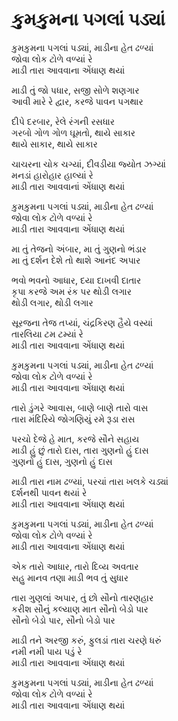 # કુમકુમના પગલાં પડ્યાં

કુમકુમના પગલાં પડ્યાં, માડીના હેત ઢળ્યાં  
જોવા લોક ટોળે વળ્યાં રે  
માડી તારા આવવાના એંધાણ થયાં  

માડી તું જો પધાર, સજી સોળે શણગાર  
આવી મારે રે દ્વાર, કરજે પાવન પગથાર  

દીપે દરબાર, રેલે રંગની રસધાર  
ગરબો ગોળ ગોળ ઘૂમતો, થાયે સાકાર  
થાયે સાકાર, થાયે સાકાર  

ચાચરના ચોક ચગ્યાં, દીવડીયા જ્યોત ઝગ્યાં  
મનડાં હારોહાર હાલ્યાં રે  
માડી તારા આવવાનાં એંધાણ થયાં  

કુમકુમના પગલાં પડ્યાં, માડીના હેત ઢળ્યાં  
જોવા લોક ટોળે વળ્યાં રે  
માડી તારા આવવાના એંધાણ થયાં  

મા તું તેજનો અંબાર, મા તું ગુણનો ભંડાર  
મા તું દર્શન દેશે તો થાશે આનંદ અપાર  

ભવો ભવનો આધાર, દયા દાખવી દાતાર  
કૃપા કરજે અમ રંક પર થોડી લગાર  
થોડી લગાર, થોડી લગાર  

સૂરજના તેજ તપ્યાં, ચંદ્રકિરણ હૈયે વસ્યાં  
તારલિયા ટમ ટમ્યાં રે  
માડી તારા આવવાના એંધાણ થયાં  

કુમકુમના પગલાં પડ્યાં, માડીના હેત ઢળ્યાં  
જોવા લોક ટોળે વળ્યાં રે  
માડી તારા આવવાના એંધાણ થયાં  

તારો ડુંગરે આવાસ, બાણે બાણે તારો વાસ  
તારા મંદિરિયે જોગણિયું રમે રૂડા રાસ  

પરચો દેજે હે માત, કરજે સૌને સહાય  
માડી હું છું તારો દાસ, તારા ગુણનો હું દાસ  
ગુણનો હું દાસ, ગુણનો હું દાસ  

માડી તારા નામ ઢળ્યાં, પરચાં તારા ખલકે ચડ્યાં  
દર્શનથી પાવન થયાં રે  
માડી તારા આવવાના એંધાણ થયાં  

કુમકુમના પગલાં પડ્યાં, માડીના હેત ઢળ્યાં  
જોવા લોક ટોળે વળ્યાં રે  
માડી તારા આવવાના એંધાણ થયાં  

એક તારો આધાર, તારો દિવ્ય અવતાર  
સહુ માનવ તણા માડી ભવ તું સુધાર  

તારા ગુણલાં અપાર, તું છો સૌનો તારણહાર  
કરીશ સૌનું કલ્યાણ માત સૌનો બેડો પાર  
સૌનો બેડો પાર, સૌનો બેડો પાર  

માડી તને અરજી કરું, ફુલડાં તારા ચરણે ધરું  
નમી નમી પાય પડું રે  
માડી તારા આવવાના એંધાણ થયાં  

કુમકુમના પગલાં પડ્યાં, માડીના હેત ઢળ્યાં  
જોવા લોક ટોળે વળ્યાં રે  
માડી તારા આવવાના એંધાણ થયાં  
